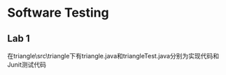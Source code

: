 # Software Testing
## Lab 1
在triangle\src\triangle下有triangle.java和triangleTest.java分别为实现代码和Junit测试代码
